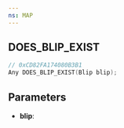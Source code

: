 ```yaml
---
ns: MAP
---
```

## DOES_BLIP_EXIST

```c
// 0xCD82FA174080B3B1
Any DOES_BLIP_EXIST(Blip blip);
```

## Parameters
* **blip**:

